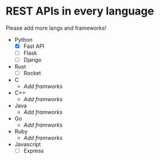 # REST APIs in every language
Please add more langs and frameworks!

- Python
	- [x] Fast API
	- [ ] Flask
	- [ ] Django
- Rust
	- [ ] Rocket 	
- C
	- *Add framworks*
- C++
 	- *Add framworks*
- Java
	- *Add framworks*
- Go
	- *Add framworks*
- Ruby
	- *Add framworks*
- Javascript
	- [ ] Express
